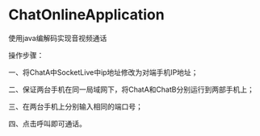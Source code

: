 # ChatOnlineApplication
使用java编解码实现音视频通话

操作步骤：

一、将ChatA中SocketLive中ip地址修改为对端手机IP地址；

二、保证两台手机在同一局域网下，将ChatA和ChatB分别运行到两部手机上；

三、在两台手机上分别输入相同的端口号；

四、点击呼叫即可通话。

